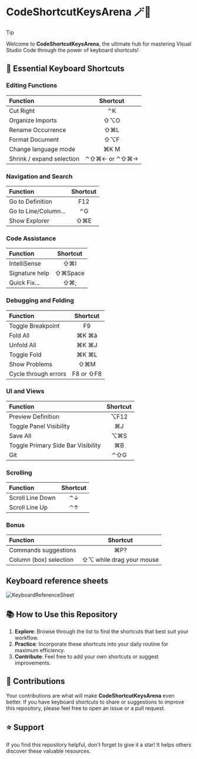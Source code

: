 # CodeShortcutKeysArena 🪄🎹

> [!TIP]
> Welcome to **CodeShortcutKeysArena**, the ultimate hub for mastering Visual Studio Code through the power of keyboard shortcuts!

## 🚀 Essential Keyboard Shortcuts

### Editing Functions

| Function                  |   Shortcut   |
| :------------------------ | :----------: |
| Cut Right                 |      ⌃K      |
| Organize Imports          |     ⇧⌥O      |
| Rename Occurrence         |     ⇧⌘L      |
| Format Document           |     ⇧⌥F      |
| Change language mode      |     ⌘K M     |
| Shrink / expand selection | ⌃⇧⌘← or ⌃⇧⌘→ |

### Navigation and Search

| Function             | Shortcut |
| :------------------- | :------: |
| Go to Definition     |   F12    |
| Go to Line/Column... |    ⌃G    |
| Show Explorer        |   ⇧⌘E    |

### Code Assistance

| Function       | Shortcut |
| :------------- | :------: |
| IntelliSense   |   ⇧⌘I    |
| Signature help | ⇧⌘Space  |
| Quick Fix...   |   ⇧⌘;    |

### Debugging and Folding

| Function             | Shortcut  |
| :------------------- | :-------: |
| Toggle Breakpoint    |    F9     |
| Fold All             |   ⌘K ⌘à   |
| Unfold All           |   ⌘K ⌘J   |
| Toggle Fold          |   ⌘K ⌘L   |
| Show Problems        |    ⇧⌘M    |
| Cycle through errors | F8 or ⇧F8 |

### UI and Views

| Function                           | Shortcut |
| :--------------------------------- | :------: |
| Preview Definition                 |   ⌥F12   |
| Toggle Panel Visibility            |    ⌘J    |
| Save All                           |   ⌥⌘S    |
| Toggle Primary Side Bar Visibility |    ⌘B    |
| Git                                |   ⌃⇧G    |

### Scrolling

| Function         | Shortcut |
| :--------------- | :------: |
| Scroll Line Down |    ⌃↓    |
| Scroll Line Up   |    ⌃↑    |

### Bonus

| Function               |         Shortcut         |
| :--------------------- | :----------------------: |
| Commands suggestions   |           ⌘P?            |
| Column (box) selection | ⇧⌥ while drag your mouse |

## Keyboard reference sheets

![KeyboardReferenceSheet](https://code.visualstudio.com/assets/docs/getstarted/tips-and-tricks/KeyboardReferenceSheet.png)

## 📚 How to Use this Repository

1. **Explore**: Browse through the list to find the shortcuts that best suit your workflow.
2. **Practice**: Incorporate these shortcuts into your daily routine for maximum efficiency.
3. **Contribute**: Feel free to add your own shortcuts or suggest improvements.

## 🤝 Contributions

Your contributions are what will make **CodeShortcutKeysArena** even better. If you have keyboard shortcuts to share or suggestions to improve this repository, please feel free to open an issue or a pull request.

## ⭐ Support

If you find this repository helpful, don't forget to give it a star! It helps others discover these valuable resources.
